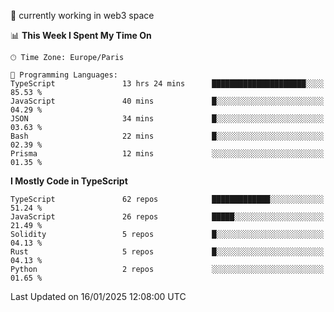🔭 currently working in web3 space

<!--START_SECTION:waka-->
📊 **This Week I Spent My Time On** 

```text
🕑︎ Time Zone: Europe/Paris

💬 Programming Languages: 
TypeScript               13 hrs 24 mins      █████████████████████░░░░   85.53 % 
JavaScript               40 mins             █░░░░░░░░░░░░░░░░░░░░░░░░   04.29 % 
JSON                     34 mins             █░░░░░░░░░░░░░░░░░░░░░░░░   03.63 % 
Bash                     22 mins             █░░░░░░░░░░░░░░░░░░░░░░░░   02.39 % 
Prisma                   12 mins             ░░░░░░░░░░░░░░░░░░░░░░░░░   01.35 % 
```

**I Mostly Code in TypeScript** 

```text
TypeScript               62 repos            █████████████░░░░░░░░░░░░   51.24 % 
JavaScript               26 repos            █████░░░░░░░░░░░░░░░░░░░░   21.49 % 
Solidity                 5 repos             █░░░░░░░░░░░░░░░░░░░░░░░░   04.13 % 
Rust                     5 repos             █░░░░░░░░░░░░░░░░░░░░░░░░   04.13 % 
Python                   2 repos             ░░░░░░░░░░░░░░░░░░░░░░░░░   01.65 % 
```




 Last Updated on 16/01/2025 12:08:00 UTC
<!--END_SECTION:waka-->
